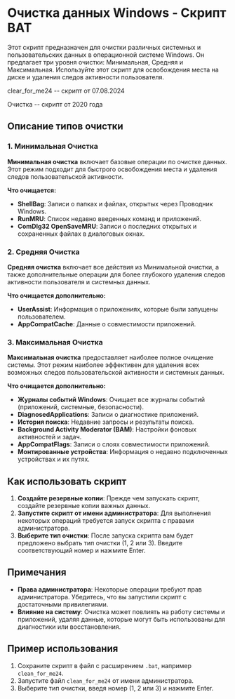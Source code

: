 
# Очистка данных Windows - Скрипт BAT

Этот скрипт предназначен для очистки различных системных и пользовательских данных в операционной системе Windows. Он предлагает три уровня очистки: Минимальная, Средняя и Максимальная. Используйте этот скрипт для освобождения места на диске и удаления следов активности пользователя.

 clear_for_me24 -- скрипт от 07.08.2024 
 
 Очистка -- скрипт от 2020 года 

## Описание типов очистки

### 1. Минимальная Очистка

**Минимальная очистка** включает базовые операции по очистке данных. Этот режим подходит для быстрого освобождения места и удаления следов пользовательской активности.

**Что очищается:**
- **ShellBag**: Записи о папках и файлах, открытых через Проводник Windows.
- **RunMRU**: Список недавно введенных команд и приложений.
- **ComDlg32 OpenSaveMRU**: Записи о последних открытых и сохраненных файлах в диалоговых окнах.

### 2. Средняя Очистка

**Средняя очистка** включает все действия из Минимальной очистки, а также дополнительные операции для более глубокого удаления следов активности пользователя и системных данных.

**Что очищается дополнительно:**
- **UserAssist**: Информация о приложениях, которые были запущены пользователем.
- **AppCompatCache**: Данные о совместимости приложений.

### 3. Максимальная Очистка

**Максимальная очистка** предоставляет наиболее полное очищение системы. Этот режим наиболее эффективен для удаления всех возможных следов пользовательской активности и системных данных.

**Что очищается дополнительно:**
- **Журналы событий Windows**: Очищает все журналы событий (приложений, системные, безопасности).
- **DiagnosedApplications**: Записи о диагностике приложений.
- **История поиска**: Недавние запросы и результаты поиска.
- **Background Activity Moderator (BAM)**: Настройки фоновых активностей и задач.
- **AppCompatFlags**: Записи о слоях совместимости приложений.
- **Монтированные устройства**: Информация о недавно подключенных устройствах и их путях.

## Как использовать скрипт

1. **Создайте резервные копии**: Прежде чем запускать скрипт, создайте резервные копии важных данных.
2. **Запустите скрипт от имени администратора**: Для выполнения некоторых операций требуется запуск скрипта с правами администратора.
3. **Выберите тип очистки**: После запуска скрипта вам будет предложено выбрать тип очистки (1, 2 или 3). Введите соответствующий номер и нажмите Enter.

## Примечания

- **Права администратора**: Некоторые операции требуют прав администратора. Убедитесь, что вы запустили скрипт с достаточными привилегиями.
- **Влияние на систему**: Очистка может повлиять на работу системы и приложений, удаляя данные, которые могут быть использованы для диагностики или восстановления.

## Пример использования

1. Сохраните скрипт в файл с расширением `.bat`, например `clean_for_me24`.
2. Запустите файл `clean_for_me24` от имени администратора.
3. Выберите тип очистки, введя номер (1, 2 или 3) и нажмите Enter.
